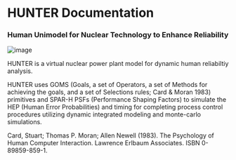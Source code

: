 # HUNTER Documentation

### Human Unimodel for Nuclear Technology to Enhance Reliability
![image](https://github.com/RoToRoX/HUNTER-doc/assets/3652906/1e4cbc51-03a6-4342-9ab1-13756d318a29)


HUNTER is a virtual nuclear power plant model for dynamic human reliabiltiy analysis.

HUNTER uses GOMS (Goals, a set of Operators, a set of Methods for achieving the goals, and a set of Selections rules; Card & Moran 1983) primitives and SPAR-H PSFs (Performance Shaping Factors) to simulate the HEP (Human Error Probabilities) and timing for completing process control procedures utilizing dynamic integrated modeling and monte-carlo simulations.



 Card, Stuart; Thomas P. Moran; Allen Newell (1983). The Psychology of Human Computer Interaction. Lawrence Erlbaum Associates. ISBN 0-89859-859-1.
